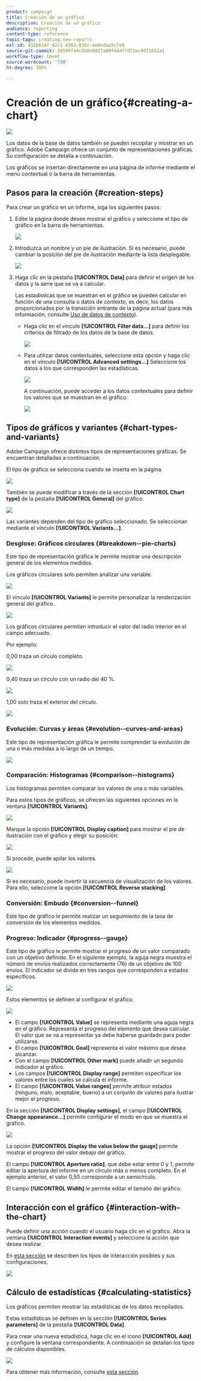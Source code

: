 ```yaml
---
product: campaign
title: Creación de un gráfico
description: Creación de un gráfico
audience: reporting
content-type: reference
topic-tags: creating-new-reports
exl-id: d32b614f-82c1-4363-816c-4ebedaa5cfe9
source-git-commit: 20509f44c5b8e0827a09f44dffdf2ec9d11652a1
workflow-type: tm+mt
source-wordcount: '730'
ht-degree: 100%

---
```


# Creación de un gráfico{#creating-a-chart}

![](../../assets/common.svg)

Los datos de la base de datos también se pueden recopilar y mostrar en un gráfico. Adobe Campaign ofrece un conjunto de representaciones gráficas. Su configuración se detalla a continuación.

Los gráficos se insertan directamente en una página de informe mediante el menú contextual o la barra de herramientas.

## Pasos para la creación {#creation-steps}

Para crear un gráfico en un informe, siga los siguientes pasos:

1. Edite la página donde desee mostrar el gráfico y seleccione el tipo de gráfico en la barra de herramientas.

   ![](assets/s_advuser_report_page_activity_04.png)

1. Introduzca un nombre y un pie de ilustración. Si es necesario, puede cambiar la posición del pie de ilustración mediante la lista desplegable.

   ![](assets/s_ncs_advuser_report_wizard_018.png)

1. Haga clic en la pestaña **[!UICONTROL Data]** para definir el origen de los datos y la serie que se va a calcular.

   Las estadísticas que se muestran en el gráfico se pueden calcular en función de una consulta o datos de contexto, es decir, los datos proporcionados por la transición entrante de la página actual (para más información, consulte [Uso de datos de contexto](../../reporting/using/using-the-context.md#using-context-data)).

   * Haga clic en el vínculo **[!UICONTROL Filter data...]** para definir los criterios de filtrado de los datos de la base de datos.

      ![](assets/reporting_graph_add_filter.png)

   * Para utilizar datos contextuales, seleccione esta opción y haga clic en el vínculo **[!UICONTROL Advanced settings...]** Seleccione los datos a los que corresponden las estadísticas.

      ![](assets/reporting_graph_from_context.png)

      A continuación, puede acceder a los datos contextuales para definir los valores que se muestran en el gráfico:

      ![](assets/reporting_graph_select-from_context.png)

## Tipos de gráficos y variantes {#chart-types-and-variants}

Adobe Campaign ofrece distintos tipos de representaciones gráficas. Se encuentran detalladas a continuación.

El tipo de gráfico se selecciona cuando se inserta en la página.

![](assets/s_advuser_report_page_activity_04.png)

También se puede modificar a través de la sección **[!UICONTROL Chart type]** de la pestaña **[!UICONTROL General]** del gráfico.

![](assets/reporting_change_graph_type.png)

Las variantes dependen del tipo de gráfico seleccionado. Se seleccionan mediante el vínculo **[!UICONTROL Variants...]**.

### Desglose: Gráficos circulares {#breakdown--pie-charts}

Este tipo de representación gráfica le permite mostrar una descripción general de los elementos medidos.

Los gráficos circulares solo permiten analizar una variable.

![](assets/reporting_graph_type_sector_1.png)

El vínculo **[!UICONTROL Variants]** le permite personalizar la renderización general del gráfico.

![](assets/reporting_graph_type_sector_2.png)

Los gráficos circulares permiten introducir el valor del radio interior en el campo adecuado.

Por ejemplo:

0,00 traza un círculo completo.

![](assets/s_ncs_advuser_report_sector_exple1.png)

0,40 traza un círculo con un radio del 40 %.

![](assets/s_ncs_advuser_report_sector_exple2.png)

1,00 solo traza el exterior del círculo.

![](assets/s_ncs_advuser_report_sector_exple3.png)

### Evolución: Curvas y áreas {#evolution--curves-and-areas}

Este tipo de representación gráfica le permite comprender la evolución de una o más medidas a lo largo de un tiempo.

![](assets/reporting_graph_type_curve.png)

### Comparación: Histogramas {#comparison--histograms}

Los histogramas permiten comparar los valores de una o más variables.

Para estos tipos de gráficos, se ofrecen las siguientes opciones en la ventana **[!UICONTROL Variants]**.

![](assets/reporting_select_graph_var.png)

Marque la opción **[!UICONTROL Display caption]** para mostrar el pie de ilustración con el gráfico y elegir su posición:

![](assets/reporting_select_graph_legend.png)

Si procede, puede apilar los valores.

![](assets/reporting_graph_type_histo.png)

Si es necesario, puede invertir la secuencia de visualización de los valores. Para ello, seleccione la opción **[!UICONTROL Reverse stacking]**.

### Conversión: Embudo {#conversion--funnel}

Este tipo de gráfico le permite realizar un seguimiento de la tasa de conversión de los elementos medidos.

### Progreso: Indicador {#progress--gauge}

Este tipo de gráfico le permite mostrar el progreso de un valor comparado con un objetivo definido. En el siguiente ejemplo, la aguja negra muestra el número de envíos realizados correctamente (76) de un objetivo de 100 envíos. El indicador se divide en tres rangos que corresponden a estados específicos.

![](assets/reporting_graph_type_gauge.png)

Estos elementos se definen al configurar el gráfico.

![](assets/reporting_graph_type_gauge1.png)

* El campo **[!UICONTROL Value]** se representa mediante una aguja negra en el gráfico. Representa el progreso del elemento que desea calcular. El valor que se va a representar ya debe haberse guardado para poder utilizarse.
* El campo **[!UICONTROL Goal]** representa el valor máximo que desea alcanzar.
* Con el campo **[!UICONTROL Other mark]** puede añadir un segundo indicador al gráfico.
* Los campos **[!UICONTROL Display range]** permiten especificar los valores entre los cuales se calcula el informe.
* El campo **[!UICONTROL Value ranges]** permite atribuir estados (ninguno, malo, aceptable, bueno) a un conjunto de valores para ilustrar mejor el progreso.

En la sección **[!UICONTROL Display settings]**, el campo **[!UICONTROL Change appearance...]** permite configurar el modo en que se muestra el gráfico.

![](assets/reporting_graph_type_gauge2.png)

La opción **[!UICONTROL Display the value below the gauge]** permite mostrar el progreso del valor debajo del gráfico.

El campo **[!UICONTROL Aperture ratio]**, que debe estar entre 0 y 1, permite editar la apertura del informe en un círculo más o menos completo. En el ejemplo anterior, el valor 0,50 corresponde a un semicírculo.

El campo **[!UICONTROL Width]** le permite editar el tamaño del gráfico.

## Interacción con el gráfico {#interaction-with-the-chart}

Puede definir una acción cuando el usuario haga clic en el gráfico. Abra la ventana **[!UICONTROL Interaction events]** y seleccione la acción que desea realizar.

En [esta sección](../../web/using/static-elements-in-a-web-form.md#inserting-html-content) se describen los tipos de interacción posibles y sus configuraciones.

![](assets/s_ncs_advuser_report_wizard_017.png)

## Cálculo de estadísticas {#calculating-statistics}

Los gráficos permiten mostrar las estadísticas de los datos recopilados.

Estas estadísticas se definen en la sección **[!UICONTROL Series parameters]** de la pestaña **[!UICONTROL Data]**.

Para crear una nueva estadística, haga clic en el icono **[!UICONTROL Add]** y configure la ventana correspondiente. A continuación se detallan los tipos de cálculos disponibles.

![](assets/reporting_add_statistics.png)

Para obtener más información, consulte [esta sección](../../reporting/using/using-the-descriptive-analysis-wizard.md#statistics-calculation).
